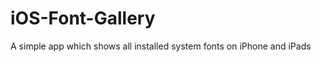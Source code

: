 iOS-Font-Gallery
================

A simple app which shows all installed system fonts on iPhone and iPads
